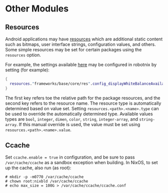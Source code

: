 # Other Modules

## Resources
Android applications may have [resources](https://developer.android.com/guide/topics/resources/providing-resources) which are additional static content such as bitmaps, user interface strings, configuration values, and others.
Some simple resources may be set for certain packages using the `resources` option.

For example, the settings available [here](https://android.googlesource.com/platform/frameworks/base/+/master/core/res/res/values/config.xml) may be configured in robotnix by setting (for example):
```nix
{
  resources."frameworks/base/core/res".config_displayWhiteBalanceAvailable = true;
}
```
The first key refers toe the relative path for the package resources, and the second key refers to the resource name.
The resource type is automatically determined based on value set.
Setting `resources.<path>.<name>.type` can be used to override the automatically determined type.
Available values types are `bool`, `integer`, `dimen`, `color`, `string`, `integer-array`, and `string-array`.
If this manual override is used, the value must be set using `resources.<path>.<name>.value`.

## Ccache

Set `ccache.enable = true` in configuration, and be sure to pass `/var/cache/ccache` as a sandbox exception when building.
In NixOS, to set up the cache, also run (as root):
```shell
# mkdir -p -m0770 /var/cache/ccache
# chown root:nixbld /var/cache/ccache
# echo max_size = 100G > /var/cache/ccache/ccache.conf
```
